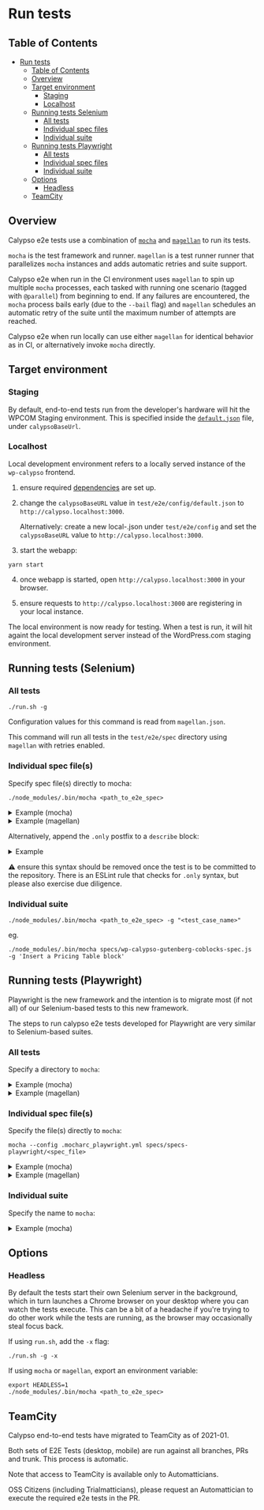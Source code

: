 # Run tests

## Table of Contents

<!-- TOC -->

- [Run tests](#run-tests)
    - [Table of Contents](#table-of-contents)
    - [Overview](#overview)
    - [Target environment](#target-environment)
        - [Staging](#staging)
        - [Localhost](#localhost)
    - [Running tests Selenium](#running-tests-selenium)
        - [All tests](#all-tests)
        - [Individual spec files](#individual-spec-files)
        - [Individual suite](#individual-suite)
    - [Running tests Playwright](#running-tests-playwright)
        - [All tests](#all-tests)
        - [Individual spec files](#individual-spec-files)
        - [Individual suite](#individual-suite)
    - [Options](#options)
        - [Headless](#headless)
    - [TeamCity](#teamcity)

<!-- /TOC -->

## Overview

Calypso e2e tests use a combination of [`mocha`](https://mochajs.org/) and [`magellan`](https://github.com/TestArmada/magellan) to run its tests.

`mocha` is the test framework and runner.
`magellan` is a test runner runner that parallelizes `mocha` instances and adds automatic retries and suite support.

Calypso e2e when run in the CI environment uses `magellan` to spin up multiple `mocha` processes, each tasked with running one scenario (tagged with `@parallel`) from beginning to end. If any failures are encountered, the `mocha` process bails early (due to the `--bail` flag) and `magellan` schedules an automatic retry of the suite until the maximum number of attempts are reached.

Calypso e2e when run locally can use either `magellan` for identical behavior as in CI, or alternatively invoke `mocha` directly.

## Target environment

### Staging

By default, end-to-end tests run from the developer's hardware will hit the WPCOM Staging environment. This is specified inside the [`default.json`](config/default.json) file, under `calypsoBaseUrl`.

### Localhost

Local development environment refers to a locally served instance of the `wp-calypso` frontend.

1. ensure required [dependencies](setup.md#software-environment#steps) are set up.

2. change the `calypsoBaseURL` value in `test/e2e/config/default.json` to `http://calypso.localhost:3000`.

   Alternatively: create a new local-<name>.json under `test/e2e/config` and set the `calypsoBaseURL` value to `http://calypso.localhost:3000`.

3. start the webapp:

```shell
yarn start
```

4. once webapp is started, open `http://calypso.localhost:3000` in your browser.

5. ensure requests to `http://calypso.localhost:3000` are registering in your local instance.

The local environment is now ready for testing. When a test is run, it will hit againt the local development server instead of the WordPress.com staging environment.

## Running tests (Selenium)

### All tests

```
./run.sh -g
```

Configuration values for this command is read from `magellan.json`.

This command will run all tests in the `test/e2e/spec` directory using `magellan` with retries enabled.

### Individual spec file(s)

Specify spec file(s) directly to mocha:

```
./node_modules/.bin/mocha <path_to_e2e_spec>
```

<details>
<summary>Example (mocha)</summary>

```
./node_modules/.bin/mocha specs/wp-calypso-gutenberg-coblocks-spec.js
```

</details>

<details>
<summary>Example (magellan)</summary>

```
yarn magellan --test=specs/wp-log-in-out-spec.js
```

</details>

Alternatively, append the `.only` postfix to a `describe` block:

<details>
<summary>Example</summary>

```
describe.only( 'Logging In and Out:', function() {
```

</details>

:warning: ensure this syntax should be removed once the test is to be committed to the repository.
There is an ESLint rule that checks for `.only` syntax, but please also exercise due diligence.

### Individual suite

```
./node_modules/.bin/mocha <path_to_e2e_spec> -g "<test_case_name>"
```

eg.

```
./node_modules/.bin/mocha specs/wp-calypso-gutenberg-coblocks-spec.js -g 'Insert a Pricing Table block'
```

## Running tests (Playwright) 

Playwright is the new framework and the intention is to migrate most (if not all) of our Selenium-based tests to this new framework.

The steps to run calypso e2e tests developed for Playwright are very similar to Selenium-based suites.

### All tests

Specify a directory to `mocha`:

<details>
<summary>Example (mocha)</summary>

```
mocha --config .mocharc_playwright.yml specs/specs-playwright
```

</details>

<details>
<summary>Example (magellan)</summary>

```
yarn magellan --config=magellan-playwright.json
```

</details>


### Individual spec file(s)

Specify the file(s) directly to `mocha`:

```
mocha --config .mocharc_playwright.yml specs/specs-playwright/<spec_file>
```

<details>
<summary>Example (mocha)</summary>

```
mocha --config .mocharc_playwright.yml specs/specs-playwright/wp-log-in-out-spec.js
```

</details>

<details>
<summary>Example (magellan)</summary>

```
yarn magellan --config=magellan-playwright.json --test=specs-playwright/wp-log-in-out-spec.js
```

</details>

### Individual suite

Specify the name to `mocha`:

</details>

<details>
<summary>Example (mocha)</summary>

```
mocha --config .mocharc_playwright.yml specs/specs-playwright -g 'Subsuite 2-1 @parallel'
```

</details>

## Options

### Headless

By default the tests start their own Selenium server in the background, which in turn launches a Chrome browser on your desktop where you can watch the tests execute. This can be a bit of a headache if you're trying to do other work while the tests are running, as the browser may occasionally steal focus back.

If using `run.sh`, add the `-x` flag:

```shell
./run.sh -g -x
```

If using `mocha` or `magellan`, export an environment variable:

```shell
export HEADLESS=1
./node_modules/.bin/mocha <path_to_e2e_spec>
```

## TeamCity

Calypso end-to-end tests have migrated to TeamCity as of 2021-01.

Both sets of E2E Tests (desktop, mobile) are run against all branches, PRs and trunk. This process is automatic.

Note that access to TeamCity is available only to Automatticians.

OSS Citizens (including Trialmatticians), please request an Automattician to execute the required e2e tests in the PR.
